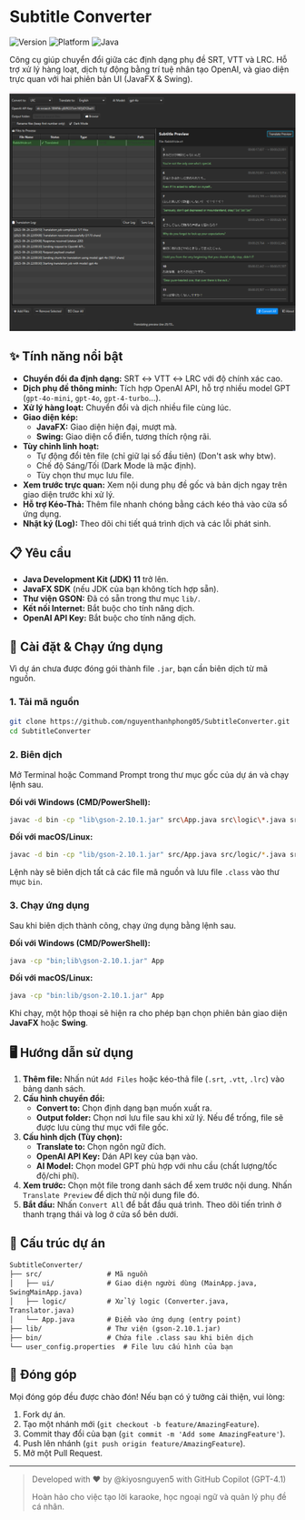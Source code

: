 # Subtitle Converter

![Version](https://img.shields.io/badge/version-2.1-blue.svg) ![Platform](https://img.shields.io/badge/platform-Windows%20%7C%20macOS%20%7C%20Linux-lightgrey.svg) ![Java](https://img.shields.io/badge/Java-11%2B-orange.svg)

Công cụ giúp chuyển đổi giữa các định dạng phụ đề SRT, VTT và LRC. Hỗ trợ xử lý hàng loạt, dịch tự động bằng trí tuệ nhân tạo OpenAI, và giao diện trực quan với hai phiên bản UI (JavaFX & Swing).

![App Screenshot](https://raw.githubusercontent.com/nguyenthanhphong05/SubtitleConverter/main/screenshot.png)

## ✨ Tính năng nổi bật

- **Chuyển đổi đa định dạng:** SRT ↔️ VTT ↔️ LRC với độ chính xác cao.
- **Dịch phụ đề thông minh:** Tích hợp OpenAI API, hỗ trợ nhiều model GPT (`gpt-4o-mini`, `gpt-4o`, `gpt-4-turbo`...).
- **Xử lý hàng loạt:** Chuyển đổi và dịch nhiều file cùng lúc.
- **Giao diện kép:**
  - **JavaFX:** Giao diện hiện đại, mượt mà.
  - **Swing:** Giao diện cổ điển, tương thích rộng rãi.
- **Tùy chỉnh linh hoạt:**
  - Tự động đổi tên file (chỉ giữ lại số đầu tiên) (Don't ask why btw).
  - Chế độ Sáng/Tối (Dark Mode là mặc định).
  - Tùy chọn thư mục lưu file.
- **Xem trước trực quan:** Xem nội dung phụ đề gốc và bản dịch ngay trên giao diện trước khi xử lý.
- **Hỗ trợ Kéo-Thả:** Thêm file nhanh chóng bằng cách kéo thả vào cửa sổ ứng dụng.
- **Nhật ký (Log):** Theo dõi chi tiết quá trình dịch và các lỗi phát sinh.

## 📋 Yêu cầu

- **Java Development Kit (JDK) 11** trở lên.
- **JavaFX SDK** (nếu JDK của bạn không tích hợp sẵn).
- **Thư viện GSON:** Đã có sẵn trong thư mục `lib/`.
- **Kết nối Internet:** Bắt buộc cho tính năng dịch.
- **OpenAI API Key:** Bắt buộc cho tính năng dịch.

## 🚀 Cài đặt & Chạy ứng dụng

Vì dự án chưa được đóng gói thành file `.jar`, bạn cần biên dịch từ mã nguồn.

### 1. Tải mã nguồn

```bash
git clone https://github.com/nguyenthanhphong05/SubtitleConverter.git
cd SubtitleConverter
```

### 2. Biên dịch

Mở Terminal hoặc Command Prompt trong thư mục gốc của dự án và chạy lệnh sau.

**Đối với Windows (CMD/PowerShell):**
```bash
javac -d bin -cp "lib\gson-2.10.1.jar" src\App.java src\logic\*.java src\ui\*.java
```

**Đối với macOS/Linux:**
```bash
javac -d bin -cp "lib/gson-2.10.1.jar" src/App.java src/logic/*.java src/ui/*.java
```
Lệnh này sẽ biên dịch tất cả các file mã nguồn và lưu file `.class` vào thư mục `bin`.

### 3. Chạy ứng dụng

Sau khi biên dịch thành công, chạy ứng dụng bằng lệnh sau.

**Đối với Windows (CMD/PowerShell):**
```bash
java -cp "bin;lib\gson-2.10.1.jar" App
```

**Đối với macOS/Linux:**
```bash
java -cp "bin:lib/gson-2.10.1.jar" App
```

Khi chạy, một hộp thoại sẽ hiện ra cho phép bạn chọn phiên bản giao diện **JavaFX** hoặc **Swing**.

## 🖥️ Hướng dẫn sử dụng

1.  **Thêm file:** Nhấn nút `Add Files` hoặc kéo-thả file (`.srt`, `.vtt`, `.lrc`) vào bảng danh sách.
2.  **Cấu hình chuyển đổi:**
    *   **Convert to:** Chọn định dạng bạn muốn xuất ra.
    *   **Output folder:** Chọn nơi lưu file sau khi xử lý. Nếu để trống, file sẽ được lưu cùng thư mục với file gốc.
3.  **Cấu hình dịch (Tùy chọn):**
    *   **Translate to:** Chọn ngôn ngữ đích.
    *   **OpenAI API Key:** Dán API key của bạn vào.
    *   **AI Model:** Chọn model GPT phù hợp với nhu cầu (chất lượng/tốc độ/chi phí).
4.  **Xem trước:** Chọn một file trong danh sách để xem trước nội dung. Nhấn `Translate Preview` để dịch thử nội dung file đó.
5.  **Bắt đầu:** Nhấn `Convert All` để bắt đầu quá trình. Theo dõi tiến trình ở thanh trạng thái và log ở cửa sổ bên dưới.

## 📁 Cấu trúc dự án

```
SubtitleConverter/
├── src/                # Mã nguồn
│   ├── ui/             # Giao diện người dùng (MainApp.java, SwingMainApp.java)
│   ├── logic/          # Xử lý logic (Converter.java, Translator.java)
│   └── App.java        # Điểm vào ứng dụng (entry point)
├── lib/                # Thư viện (gson-2.10.1.jar)
├── bin/                # Chứa file .class sau khi biên dịch
└── user_config.properties  # File lưu cấu hình của bạn
```

## 🤝 Đóng góp

Mọi đóng góp đều được chào đón! Nếu bạn có ý tưởng cải thiện, vui lòng:

1.  Fork dự án.
2.  Tạo một nhánh mới (`git checkout -b feature/AmazingFeature`).
3.  Commit thay đổi của bạn (`git commit -m 'Add some AmazingFeature'`).
4.  Push lên nhánh (`git push origin feature/AmazingFeature`).
5.  Mở một Pull Request.

---

> Developed with ❤️ by @kiyosnguyen5 with GitHub Copilot (GPT-4.1)
>
> Hoàn hảo cho việc tạo lời karaoke, học ngoại ngữ và quản lý phụ đề cá nhân.
